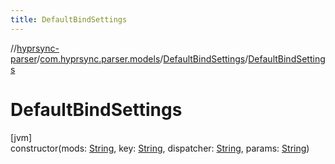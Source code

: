 ```yaml
---
title: DefaultBindSettings
---
```

//[hyprsync-parser](../../../index.html)/[com.hyprsync.parser.models](../index.html)/[DefaultBindSettings](index.html)/[DefaultBindSettings](-default-bind-settings.html)



# DefaultBindSettings



[jvm]\
constructor(mods: [String](https://kotlinlang.org/api/core/kotlin-stdlib/kotlin/-string/index.html), key: [String](https://kotlinlang.org/api/core/kotlin-stdlib/kotlin/-string/index.html), dispatcher: [String](https://kotlinlang.org/api/core/kotlin-stdlib/kotlin/-string/index.html), params: [String](https://kotlinlang.org/api/core/kotlin-stdlib/kotlin/-string/index.html))



